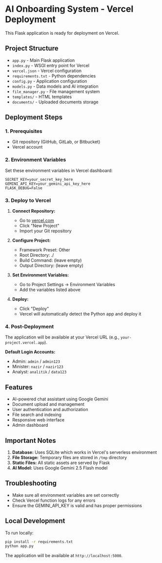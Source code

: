 # AI Onboarding System - Vercel Deployment

This Flask application is ready for deployment on Vercel.

## Project Structure

- `app.py` - Main Flask application
- `index.py` - WSGI entry point for Vercel
- `vercel.json` - Vercel configuration
- `requirements.txt` - Python dependencies
- `config.py` - Application configuration
- `models.py` - Data models and AI integration
- `file_manager.py` - File management system
- `templates/` - HTML templates
- `documents/` - Uploaded documents storage

## Deployment Steps

### 1. Prerequisites
- Git repository (GitHub, GitLab, or Bitbucket)
- Vercel account

### 2. Environment Variables
Set these environment variables in Vercel dashboard:

```
SECRET_KEY=your_secret_key_here
GEMINI_API_KEY=your_gemini_api_key_here
FLASK_DEBUG=False
```

### 3. Deploy to Vercel

1. **Connect Repository:**
   - Go to [vercel.com](https://vercel.com)
   - Click "New Project"
   - Import your Git repository

2. **Configure Project:**
   - Framework Preset: Other
   - Root Directory: ./
   - Build Command: (leave empty)
   - Output Directory: (leave empty)

3. **Set Environment Variables:**
   - Go to Project Settings → Environment Variables
   - Add the variables listed above

4. **Deploy:**
   - Click "Deploy"
   - Vercel will automatically detect the Python app and deploy it

### 4. Post-Deployment

The application will be available at your Vercel URL (e.g., `your-project.vercel.app`).

**Default Login Accounts:**
- Admin: `admin` / `admin123`
- Minister: `nazir` / `nazir123`
- Analyst: `analitik` / `data123`

## Features

- AI-powered chat assistant using Google Gemini
- Document upload and management
- User authentication and authorization
- File search and indexing
- Responsive web interface
- Admin dashboard

## Important Notes

1. **Database:** Uses SQLite which works in Vercel's serverless environment
2. **File Storage:** Temporary files are stored in `/tmp` directory
3. **Static Files:** All static assets are served by Flask
4. **AI Model:** Uses Google Gemini 2.5 Flash model

## Troubleshooting

- Make sure all environment variables are set correctly
- Check Vercel function logs for any errors
- Ensure the GEMINI_API_KEY is valid and has proper permissions

## Local Development

To run locally:

```bash
pip install -r requirements.txt
python app.py
```

The application will be available at `http://localhost:5000`.

